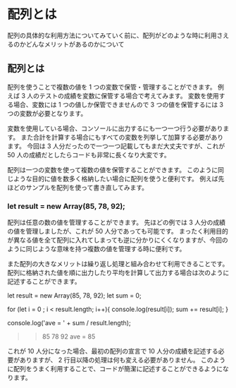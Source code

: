 # 配列とは
配列の具体的な利用方法についてみていく前に、配列がどのような時に利用さえるのかどんなメリットがあるのかについて

## 配列とは
配列を使うことで複数の値を 1 つの変数で保管・管理することができます。
例えば 3 人のテストの成績を変数に保管する場合で考えてみます。
変数を使用する場合、変数には 1 つの値しか保管できませんので 3 つの値を保管するには 3 つの変数が必要となります。

変数を使用している場合、コンソールに出力するにも一つ一つ行う必要があります。
また合計を計算する場合にもすべての変数を列挙して加算する必要があります。
今回は 3 人分だったので一つ一つ記載してもまだ大丈夫ですが、これが 50 人の成績だとしたらコードも非常に長くなり大変です。

配列は一つの変数を使って複数の値を保管することができます。
 このように同じような目的に値を数多く格納したい場合に配列を使うと便利です。
 例えば先ほどのサンプルを配列を使って書き直してみます。

### let result = new Array(85, 78, 92);
配列は任意の数の値を管理することができます。
先ほどの例では 3 人分の成績の値を管理しましたが、これが 50 人分であっても可能です。
まったく利用目的が異なる値を全て配列に入れてしまっても逆に分かりにくくなりますが、今回のように同じような意味を持つ複数の値を管理する時に便利です。

また配列の大きなメリットは繰り返し処理と組み合わせて利用できることです。
配列に格納された値を順に出力したり平均を計算して出力する場合は次のように記述することができます。

let result = new Array(85, 78, 92);
let sum = 0;

for (let i = 0 ; i < result.length; i++){
  console.log(result[i]);
  sum += result[i];
}

console.log('ave = ' + sum / result.length);

>> 85
>> 78
>> 92
>> ave = 85

これが 10 人分になった場合、最初の配列の宣言で 10 人分の成績を記述する必要がありますが、 2 行目以降の処理は何も変える必要がありません。
このように配列をうまく利用することで、コードが簡潔に記述することができるようになります。